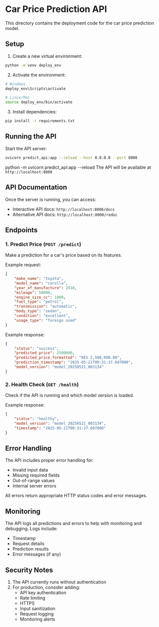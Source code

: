 # Car Price Prediction API

This directory contains the deployment code for the car price prediction model.

## Setup

1. Create a new virtual environment:
```bash
python -m venv deploy_env
```

2. Activate the environment:
```bash
# Windows
deploy_env\Scripts\activate

# Linux/Mac
source deploy_env/bin/activate
```

3. Install dependencies:
```bash
pip install -r requirements.txt
```

## Running the API

Start the API server:
```bash
uvicorn predict_api:app --reload --host 0.0.0.0 --port 8000
```
python -m uvicorn predict_api:app --reload
The API will be available at `http://localhost:8000`

## API Documentation

Once the server is running, you can access:
- Interactive API docs: `http://localhost:8000/docs`
- Alternative API docs: `http://localhost:8000/redoc`

## Endpoints

### 1. Predict Price (`POST /predict`)

Make a prediction for a car's price based on its features.

Example request:
```json
{
    "make_name": "toyota",
    "model_name": "corolla",
    "year_of_manufacture": 2018,
    "mileage": 50000,
    "engine_size_cc": 1800,
    "fuel_type": "petrol",
    "transmission": "automatic",
    "body_type": "sedan",
    "condition": "excellent",
    "usage_type": "foreign used"
}
```

Example response:
```json
{
    "status": "success",
    "predicted_price": 2500000,
    "predicted_price_formatted": "KES 2,500,000.00",
    "prediction_timestamp": "2025-05-21T00:31:37.607000",
    "model_version": "model_20250521_003134"
}
```

### 2. Health Check (`GET /health`)

Check if the API is running and which model version is loaded.

Example response:
```json
{
    "status": "healthy",
    "model_version": "model_20250521_003134",
    "timestamp": "2025-05-21T00:31:37.607000"
}
```

## Error Handling

The API includes proper error handling for:
- Invalid input data
- Missing required fields
- Out-of-range values
- Internal server errors

All errors return appropriate HTTP status codes and error messages.

## Monitoring

The API logs all predictions and errors to help with monitoring and debugging.
Logs include:
- Timestamp
- Request details
- Prediction results
- Error messages (if any)

## Security Notes

1. The API currently runs without authentication
2. For production, consider adding:
   - API key authentication
   - Rate limiting
   - HTTPS
   - Input sanitization
   - Request logging
   - Monitoring alerts 